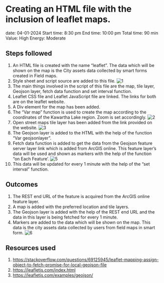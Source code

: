 # Creating an HTML file with the inclusion of leaflet maps.

date: 04-01-2024
Start time: 8:30 pm
End time: 10:00 pm
Total time: 90 min
Value: High
Energy: Moderate

## Steps followed

1. An HTML file is created with the name “leaflet”. The data which will be shown on the map is the City assets data collected by smart forms created in Field maps.
2. Style sheet and script source are added to this file.
![1](https://github.com/NuthanAbhiramGIS/Activitylog/assets/146375982/9754b964-df0d-41ae-85ba-a1754841de88)
3. The main things involved in the script of this file are the map, tile layer, Geojson layer, fetch data function and set interval function.
4. Leaflet CSS file and Leaflet JavaScript file are linked. The links for both are on the leaflet website.
6. A Div element for the map has been added.
7. The “Var map” function is used to create the map according to the coordinates of the Kawartha Lake region. Zoom is set accordingly. 
![2](https://github.com/NuthanAbhiramGIS/Activitylog/assets/146375982/06367a00-235d-49aa-b5b4-8879d87ff15b)
8. Open street maps tile layer has been added from the link provided on the website. 
![3](https://github.com/NuthanAbhiramGIS/Activitylog/assets/146375982/b40952b4-15b5-45a3-b72a-6840a6c84e99)
9. The Geojson layer is added to the HTML with the help of the function “Var geojsonlayer”.
10. Fetch data function is added to get the data from the Geojson feature server layer link which is added from ArcGIS online. This feature layer’s data will be used and shown as markers with the help of the function “on Each Feature’. 
![5](https://github.com/NuthanAbhiramGIS/Activitylog/assets/146375982/1b936a04-d6e8-4645-a18e-9366cd6da45a)
12. This data will be updated for every 1 minute with the help of the “set interval” function.


## Outcomes
1. The REST end URL of the feature is acquired from the ArcGIS online feature layer.
2. A map is added with the preferred location and tile layers. 
3. The Geojson layer is added with the help of the REST end URL and the data in this layer is being fetched for every 1 minute.
4. Markers are added to the data which will be shown on the map. This data is the city assets data collected by users from field maps in smart form.
   ![6](https://github.com/NuthanAbhiramGIS/Activitylog/assets/146375982/723b75c2-c5ec-4902-9b70-512ef8e5d2ab)

## Resources used
1. https://stackoverflow.com/questions/69125945/leaflet-mapping-assign-object-to-fetch-promise-for-local-geojson-file
2. https://leafletjs.com/index.html
3. https://leafletjs.com/examples/geojson/









